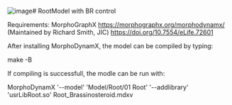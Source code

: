 ![image](https://github.com/user-attachments/assets/3b783d8c-295f-4f93-bce9-f91085e2515c)# RootModel with BR control

Requirements: MorphoGraphX
https://morphographx.org/morphodynamx/ (Maintained by Richard Smith, JIC)
https://doi.org/10.7554/eLife.72601

After installing MorphoDynamX, the model can be compiled by typing:

make -B

If compiling is successfull, the modle can be run with:

MorphoDynamX  '--model' 'Model/Root/01 Root' '--addlibrary' 'usrLibRoot.so' Root_Brassinosteroid.mdxv
